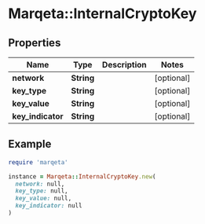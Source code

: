 # Marqeta::InternalCryptoKey

## Properties

| Name | Type | Description | Notes |
| ---- | ---- | ----------- | ----- |
| **network** | **String** |  | [optional] |
| **key_type** | **String** |  | [optional] |
| **key_value** | **String** |  | [optional] |
| **key_indicator** | **String** |  | [optional] |

## Example

```ruby
require 'marqeta'

instance = Marqeta::InternalCryptoKey.new(
  network: null,
  key_type: null,
  key_value: null,
  key_indicator: null
)
```

